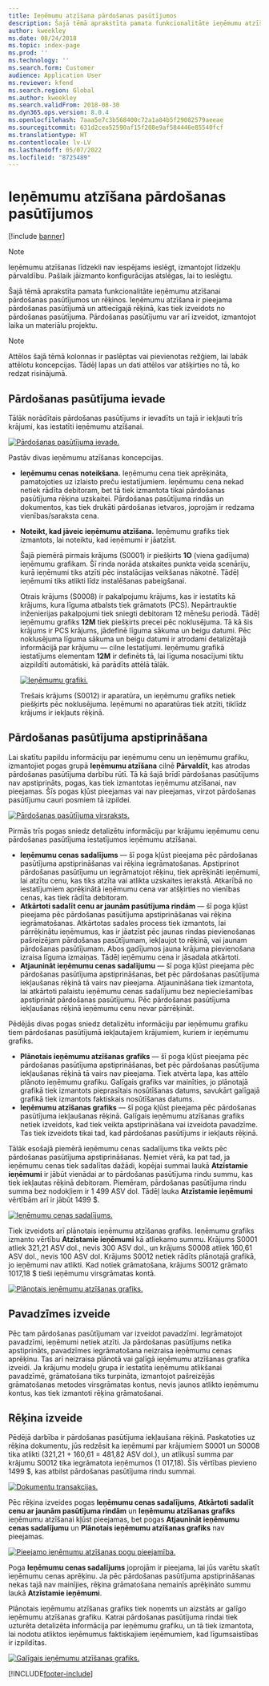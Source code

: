 ```yaml
---
title: Ieņēmumu atzīšana pārdošanas pasūtījumos
description: Šajā tēmā aprakstīta pamata funkcionalitāte ieņēmumu atzīšanai pārdošanas pasūtījumos un rēķinos. Ieņēmumu atzīšana ir pieejama pārdošanas pasūtījumā un attiecīgajā rēķinā, kas tiek izveidots no pārdošanas pasūtījuma.
author: kweekley
ms.date: 08/24/2018
ms.topic: index-page
ms.prod: ''
ms.technology: ''
ms.search.form: Customer
audience: Application User
ms.reviewer: kfend
ms.search.region: Global
ms.author: kweekley
ms.search.validFrom: 2018-08-30
ms.dyn365.ops.version: 8.0.4
ms.openlocfilehash: 7aaa5e7c3b568400c72a1a84b5f29082579aeeae
ms.sourcegitcommit: 631d2cea52590af15f208e9af584446e85540fcf
ms.translationtype: HT
ms.contentlocale: lv-LV
ms.lasthandoff: 05/07/2022
ms.locfileid: "8725489"
---
```

# <a name="revenue-recognition-on-sales-orders"></a>Ieņēmumu atzīšana pārdošanas pasūtījumos

[!include [banner](../includes/banner.md)]

> [!NOTE]
> Ieņēmumu atzīšanas līdzekli nav iespējams ieslēgt, izmantojot līdzekļu pārvaldību. Pašlaik jāizmanto konfigurācijas atslēgas, lai to ieslēgtu.

Šajā tēmā aprakstīta pamata funkcionalitāte ieņēmumu atzīšanai pārdošanas pasūtījumos un rēķinos. Ieņēmumu atzīšana ir pieejama pārdošanas pasūtījumā un attiecīgajā rēķinā, kas tiek izveidots no pārdošanas pasūtījuma. Pārdošanas pasūtījumu var arī izveidot, izmantojot laika un materiālu projektu.

> [!NOTE]
> Attēlos šajā tēmā kolonnas ir paslēptas vai pievienotas režģiem, lai labāk attēlotu koncepcijas. Tādēļ lapas un dati attēlos var atšķirties no tā, ko redzat risinājumā.

## <a name="enter-a-sales-order"></a>Pārdošanas pasūtījuma ievade

Tālāk norādītais pārdošanas pasūtījums ir ievadīts un tajā ir iekļauti trīs krājumi, kas iestatīti ieņēmumu atzīšanai.

[![Pārdošanas pasūtījuma ievade.](./media/revenue-recognition-so-basic-sales-order-header.png)](./media/revenue-recognition-so-basic-sales-order-header.png)

Pastāv divas ieņēmumu atzīšanas koncepcijas.

- **Ieņēmumu cenas noteikšana.** Ieņēmumu cena tiek aprēķināta, pamatojoties uz izlaisto preču iestatījumiem. Ieņēmumu cena nekad netiek rādīta debitoram, bet tā tiek izmantota tikai pārdošanas pasūtījuma rēķina uzskaitei. Pārdošanas pasūtījuma rindās un dokumentos, kas tiek drukāti pārdošanas ietvaros, joprojām ir redzama vienības/saraksta cena.
- **Noteikt, kad jāveic ieņēmumu atzīšana.** Ieņēmumu grafiks tiek izmantots, lai noteiktu, kad ieņēmumi ir jāatzīst.

    Šajā piemērā pirmais krājums (S0001) ir piešķirts **1O** (viena gadījuma) ieņēmumu grafikam. Šī rinda norāda atskaites punkta veida scenāriju, kurā ieņēmumi tiks atzīti pēc instalācijas veikšanas nākotnē. Tādēļ ieņēmumi tiks atlikti līdz instalēšanas pabeigšanai.

    Otrais krājums (S0008) ir pakalpojumu krājums, kas ir iestatīts kā krājums, kura līguma atbalsts tiek grāmatots (PCS). Nepārtrauktie inženierijas pakalpojumi tiek sniegti debitoram 12 mēnešu periodā. Tādēļ ieņēmumu grafiks **12M** tiek piešķirts precei pēc noklusējuma. Tā kā šis krājums ir PCS krājums, jādefinē līguma sākuma un beigu datumi. Pēc noklusējuma līguma sākuma un beigu datumi ir atrodami detalizētajā informācijā par krājumu — cilne Iestatījumi. Ieņēmumu grafikā iestatījums elementam **12M** ir definēts tā, lai līguma nosacījumi tiktu aizpildīti automātiski, kā parādīts attēlā tālāk.

    [![Ieņēmumu grafiki.](./media/revenue-recognition-so-basic-revenue-schedules.png)](./media/revenue-recognition-so-basic-revenue-schedules.png)

    Trešais krājums (S0012) ir aparatūra, un ieņēmumu grafiks netiek piešķirts pēc noklusējuma. Ieņēmumi no aparatūras tiek atzīti, tiklīdz krājums ir iekļauts rēķinā.

## <a name="confirm-the-sales-order"></a>Pārdošanas pasūtījuma apstiprināšana

Lai skatītu papildu informāciju par ieņēmumu cenu un ieņēmumu grafiku, izmantojiet pogas grupā **Ieņēmumu atzīšana** cilnē **Pārvaldīt**, kas atrodas pārdošanas pasūtījuma darbību rūtī. Tā kā šajā brīdī pārdošanas pasūtījums nav apstiprināts, pogas, kas tiek izmantotas ieņēmumu atzīšanai, nav pieejamas. Šīs pogas kļūst pieejamas vai nav pieejamas, virzot pārdošanas pasūtījumu cauri posmiem tā izpildei.

[![Pārdošanas pasūtījuma virsraksts.](./media/revenue-recognition-so-basic-sales-order-header-02.png)](./media/revenue-recognition-so-basic-sales-order-header-02.png)

Pirmās trīs pogas sniedz detalizētu informāciju par krājumu ieņēmumu cenu pārdošanas pasūtījuma iestatījumos ieņēmumu atzīšanai.

- **Ieņēmumu cenas sadalījums** — šī poga kļūst pieejama pēc pārdošanas pasūtījuma apstiprināšanas vai rēķina iegrāmatošanas. Apstiprinot pārdošanas pasūtījumu un iegrāmatojot rēķinu, tiek aprēķināti ieņēmumi, lai atzītu cenu, kas tiks atzīta vai atlikta uzskaites ierakstā. Atkarībā no iestatījumiem aprēķinātā ieņēmumu cena var atšķirties no vienības cenas, kas tiek rādīta debitoram.
- **Atkārtoti sadalīt cenu ar jaunām pasūtījuma rindām** — šī poga kļūst pieejama pēc pārdošanas pasūtījuma apstiprināšanas vai rēķina iegrāmatošanas. Atkārtotas sadales process tiek izmantots, lai pārrēķinātu ieņēmumus, kas ir jāatzīst pēc jaunas rindas pievienošanas pašreizējam pārdošanas pasūtījumam, iekļaujot to rēķinā, vai jaunam pārdošanas pasūtījumam. Abos gadījumos jauna krājuma pievienošana izraisa līguma izmaiņas. Tādēļ ieņēmumu cena ir jāsadala atkārtoti.
- **Atjaunināt ieņēmumu cenas sadalījumu** — šī poga kļūst pieejama pēc pārdošanas pasūtījuma apstiprināšanas, bet pēc pārdošanas pasūtījuma iekļaušanas rēķinā tā vairs nav pieejama. Atjaunināšana tiek izmantota, lai atkārtoti palaistu ieņēmumu cenas sadalījumu bez nepieciešamības apstiprināt pārdošanas pasūtījumu. Pēc pārdošanas pasūtījuma iekļaušanas rēķinā ieņēmumu cenu nevar pārrēķināt.

Pēdējās divas pogas sniedz detalizētu informāciju par ieņēmumu grafiku tiem pārdošanas pasūtījumā iekļautajiem krājumiem, kuriem ir ieņēmumu grafiks.

- **Plānotais ieņēmumu atzīšanas grafiks** — šī poga kļūst pieejama pēc pārdošanas pasūtījuma apstiprināšanas, bet pēc pārdošanas pasūtījuma iekļaušanas rēķinā tā vairs nav pieejama. Tiek atvērta lapa, kas attēlo plānoto ieņēmumu grafiku. Galīgais grafiks var mainīties, jo plānotajā grafikā tiek izmantots pieprasītais nosūtīšanas datums, savukārt galīgajā grafikā tiek izmantots faktiskais nosūtīšanas datums.
- **Ieņēmumu atzīšanas grafiks** — šī poga kļūst pieejama pēc pārdošanas pasūtījuma iekļaušanas rēķinā. Galīgais ieņēmumu atzīšanas grafiks netiek izveidots, kad tiek veikta apstiprināšana vai izveidota pavadzīme. Tas tiek izveidots tikai tad, kad pārdošanas pasūtījums ir iekļauts rēķinā.

Tālāk esošajā piemērā ieņēmumu cenas sadalījums tika veikts pēc pārdošanas pasūtījuma apstiprināšanas. Ņemiet vērā, ka pat tad, ja ieņēmumu cenas tiek sadalītas dažādi, kopējai summai laukā **Atzīstamie ieņēmumi** ir jābūt vienādai ar to pārdošanas pasūtījuma rindu summu, kas tiek iekļautas rēķinā debitoram. Piemēram, pārdošanas pasūtījuma rindu summa bez nodokļiem ir 1 499 ASV dol. Tādēļ lauka **Atzīstamie ieņēmumi** vērtībām arī ir jābūt 1499 $.

[![Ieņēmumu cenas sadalījums.](./media/revenue-recognition-so-basic-revenue-price-allocation.png)](./media/revenue-recognition-so-basic-revenue-price-allocation.png)

Tiek izveidots arī plānotais ieņēmumu atzīšanas grafiks. Ieņēmumu grafiks izmanto vērtību **Atzīstamie ieņēmumi** kā atliekamo summu. Krājums S0001 atliek 321,21 ASV dol., nevis 300 ASV dol., un krājums S0008 atliek 160,61 ASV dol., nevis 100 ASV dol. Krājums S0012 netiek rādīts plānotajā grafikā, jo ieņēmumi nav atlikti. Kad notiek grāmatošana, krājums S0012 grāmato 1017,18 $ tieši ieņēmumu virsgrāmatas kontā.

[![Plānotais ieņēmumu atzīšanas grafiks.](./media/revenue-recognition-so-basic-expected-rev-rec-schedule.png)](./media/revenue-recognition-so-basic-expected-rev-rec-schedule.png)

## <a name="create-the-packing-slip"></a>Pavadzīmes izveide

Pēc tam pārdošanas pasūtījumam var izveidot pavadzīmi. Iegrāmatojot pavadzīmi, ieņēmumi netiek atzīti. Ja pārdošanas pasūtījums netika apstiprināts, pavadzīmes iegrāmatošana neizraisa ieņēmumu cenas aprēķinu. Tas arī neizraisa plānotā vai galīgā ieņēmumu atzīšanas grafika izveidi. Ja krājumu modeļu grupa ir iestatīta ieņēmumu atlikšanai pavadzīmē, grāmatošana tiks turpināta, izmantojot pašreizējās grāmatošanas metodes virsgrāmatas kontus, nevis jaunos atlikto ieņēmumu kontus, kas tiek izmantoti rēķina grāmatošanai.

## <a name="create-the-invoice"></a>Rēķina izveide

Pēdējā darbība ir pārdošanas pasūtījuma iekļaušana rēķinā. Paskatoties uz rēķina dokumentu, jūs redzēsit ka ieņēmumi par krājumiem S0001 un S0008 tika atlikti (321,21 + 160,61 = 481,82 ASV dol.), un atlikusī summa par krājumu S0012 tika iegrāmatota ieņēmumos (1 017,18). Šīs vērtības pievieno 1499 $, kas atbilst pārdošanas pasūtījuma rindu summai.

[![Dokumentu transakcijas.](./media/revenue-recognition-so-voucher-transactions.png)](./media/revenue-recognition-so-voucher-transactions.png)

Pēc rēķina izveides pogas **Ieņēmumu cenas sadalījums**, **Atkārtoti sadalīt cenu ar jaunām pasūtījuma rindām** un **Ieņēmumu atzīšanas grafiks** ieņēmumu atzīšanai kļūst pieejamas, bet pogas **Atjaunināt ieņēmumu cenas sadalījumu** un **Plānotais ieņēmumu atzīšanas grafiks** nav pieejamas.

[![Pieejamo ieņēmumu atzīšanas pogu pieejamība.](./media/revenue-recognition-so-basic-after-invoice-buttons.png)](./media/revenue-recognition-so-basic-after-invoice-buttons.png)

Poga **Ieņēmumu cenas sadalījums** joprojām ir pieejama, lai jūs varētu skatīt ieņēmumu cenas aprēķinu. Ja pēc pārdošanas pasūtījuma apstiprināšanas nekas tajā nav mainījies, rēķina grāmatošana nemainīs aprēķināto summu laukā **Atzīstamie ieņēmumi**.

Plānotais ieņēmumu atzīšanas grafiks tiek noņemts un aizstāts ar galīgo ieņēmumu atzīšanas grafiku. Katrai pārdošanas pasūtījuma rindai tiek uzturēta detalizēta informācija par ieņēmumu grafiku, un tā tiek izmantota, lai nodotu atliktos ieņēmumus faktiskajiem ieņēmumiem, kad līgumsaistības ir izpildītas.

[![Galīgais ieņēmumu atzīšanas grafiks.](./media/revenue-recognition-so-revenue-recognition-schedule.png)](./media/revenue-recognition-so-revenue-recognition-schedule.png)


[!INCLUDE[footer-include](../../includes/footer-banner.md)]
